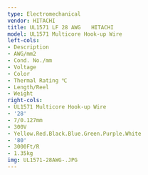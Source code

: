 ```yaml
---
type: Electromechanical
vendor: HITACHI
title: UL1571 LF 28 AWG　　HITACHI
model: UL1571 Multicore Hook-up Wire
left-cols:
- Description
- AWG/mm2
- Cond. No./mm
- Voltage
- Color
- Thermal Rating ℃
- Length/Reel
- Weight
right-cols:
- UL1571 Multicore Hook-up Wire
- '28'
- 7/0.127mm
- 300V
- Yellow.Red.Black.Blue.Green.Purple.White
- '80'
- 3000Ft/R
- 1.35kg
img: UL1571-28AWG-.JPG
---
```

